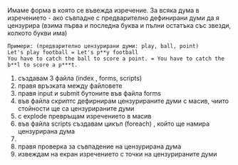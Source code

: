 Имаме форма в която се въвежда изречение. За всяка дума в изречението - ако съвпадне с предварително дефинирани думи да я цензурира (взима първа и последна буква и пълни остатъка със звезди, колкото букви има)
```
Примери: (предварително цензурирани думи: play, ball, point)
Let's play football = Let's p**y football
You have to catch the ball to score a point. = You have to catch the b**l to score a p***t.
```



1. създавам 3 файла (index , forms, scripts)
2. правя връзката между файловете
3. правя input и submit бутоните във файла forms
4. във файла скриптс дефирнирам цензурираните думи с масив, чиито стойности ще са цензурираните думи
5. с explode превръщам изречението в масив
6. във файла scripts създавам цикъл (foreach) , който ще намира цензурирана дума
7. 
8. правя проверка за съвпадение на цензурирана дума
9. извеждам на екран изречението с точки на цензурираните думи



















































